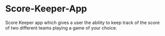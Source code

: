 # Score-Keeper-App
Score Keeper app which gives a user the ability to keep track of the score of two different teams playing a game of your choice. 
